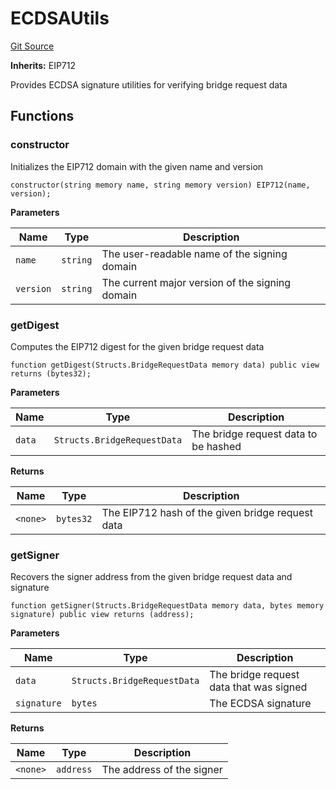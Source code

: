 # ECDSAUtils
[Git Source](https://github.com/idatsy/eigen-bridge/blob/b48404690919046d685c16cb037d35d4bd1626d5/src/ECDSAUtils.sol)

**Inherits:**
EIP712

Provides ECDSA signature utilities for verifying bridge request data


## Functions
### constructor

Initializes the EIP712 domain with the given name and version


```solidity
constructor(string memory name, string memory version) EIP712(name, version);
```
**Parameters**

|Name|Type|Description|
|----|----|-----------|
|`name`|`string`|The user-readable name of the signing domain|
|`version`|`string`|The current major version of the signing domain|


### getDigest

Computes the EIP712 digest for the given bridge request data


```solidity
function getDigest(Structs.BridgeRequestData memory data) public view returns (bytes32);
```
**Parameters**

|Name|Type|Description|
|----|----|-----------|
|`data`|`Structs.BridgeRequestData`|The bridge request data to be hashed|

**Returns**

|Name|Type|Description|
|----|----|-----------|
|`<none>`|`bytes32`|The EIP712 hash of the given bridge request data|


### getSigner

Recovers the signer address from the given bridge request data and signature


```solidity
function getSigner(Structs.BridgeRequestData memory data, bytes memory signature) public view returns (address);
```
**Parameters**

|Name|Type|Description|
|----|----|-----------|
|`data`|`Structs.BridgeRequestData`|The bridge request data that was signed|
|`signature`|`bytes`|The ECDSA signature|

**Returns**

|Name|Type|Description|
|----|----|-----------|
|`<none>`|`address`|The address of the signer|


